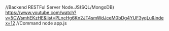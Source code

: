 //Backend RESTFul Server Node.JS(SQL/MongoDB)
https://www.youtube.com/watch?v=5CWsmhEKzHE&list=PLncHg6Kn2JT4smWdJceM0bDg4YUF3yqLu&index=12
//Command
node app.js
